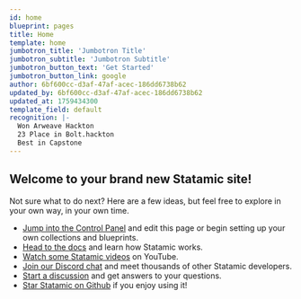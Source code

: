 ```yaml
---
id: home
blueprint: pages
title: Home
template: home
jumbotron_title: 'Jumbotron Title'
jumbotron_subtitle: 'Jumbotron Subtitle'
jumbotron_button_text: 'Get Started'
jumbotron_button_link: google
author: 6bf600cc-d3af-47af-acec-186dd6738b62
updated_by: 6bf600cc-d3af-47af-acec-186dd6738b62
updated_at: 1759434300
template_field: default
recognition: |-
  Won Arweave Hackton
  23 Place in Bolt.hackton
  Best in Capstone
---
```

## Welcome to your brand new Statamic site!

Not sure what to do next? Here are a few ideas, but feel free to explore in your own way, in your own time.

- [Jump into the Control Panel](/cp) and edit this page or begin setting up your own collections and blueprints.
- [Head to the docs](https://statamic.dev) and learn how Statamic works.
- [Watch some Statamic videos](https://youtube.com/statamic) on YouTube.
- [Join our Discord chat](https://statamic.com/discord) and meet thousands of other Statamic developers.
- [Start a discussion](https://github.com/statamic/cms/discussions) and get answers to your questions.
- [Star Statamic on Github](https://github.com/statamic/cms) if you enjoy using it!
